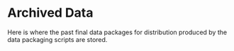 # Archived Data

Here is where the past final data packages for distribution produced by the data packaging scripts are stored. 